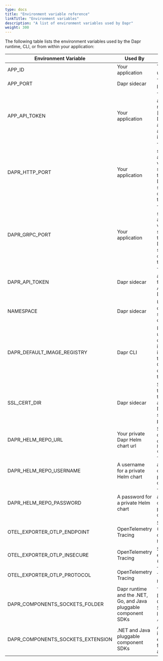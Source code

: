 ```yaml
---
type: docs
title: "Environment variable reference"
linkTitle: "Environment variables"
description: "A list of environment variables used by Dapr"
weight: 300
---
```


The following table lists the environment variables used by the Dapr runtime, CLI, or from within your application:

| Environment Variable | Used By          | Description                                                                                                                                                                                                                                                                                                                    |
| -------------------- | ---------------- | ------------------------------------------------------------------------------------------------------------------------------------------------------------------------------------------------------------------------------------------------------------------------------------------------------------------------------ |
| APP_ID               | Your application | The id for your application, used for service discovery  |
| APP_PORT             | Dapr sidecar | The port your application is listening on  |
| APP_API_TOKEN        | Your application | The token used by the application to authenticate requests from Dapr API. Read [authenticate requests from Dapr using token authentication]({{< ref app-api-token >}}) for more information. |
| DAPR_HTTP_PORT       | Your application | The HTTP port that the Dapr sidecar is listening on. Your application should use this variable to connect to Dapr sidecar instead of hardcoding the port value. Set by the Dapr CLI run command for self-hosted or injected by the `dapr-sidecar-injector` into all the containers in the pod.                                   |
| DAPR_GRPC_PORT       | Your application | The gRPC port that the Dapr sidecar is listening on. Your application should use this variable to connect to Dapr sidecar instead of hardcoding the port value. Set by the Dapr CLI run command for self-hosted or injected by the `dapr-sidecar-injector` into all the containers in the pod.                                   |
| DAPR_API_TOKEN  | Dapr sidecar     | The token used for Dapr API authentication for requests from the application. [Enable API token authentication in Dapr]({{< ref api-token >}}). |
| NAMESPACE | Dapr sidecar | Used to specify a component's [namespace in self-hosted mode]({{< ref component-scopes >}}). |
| DAPR_DEFAULT_IMAGE_REGISTRY | Dapr CLI | In self-hosted mode, it is used to specify the default container registry to pull images from. When its value is set to `GHCR` or `ghcr`, it pulls the required images from Github container registry. To default to Docker hub, unset this environment variable. |
| SSL_CERT_DIR | Dapr sidecar | Specifies the location where the public certificates for all the trusted certificate authorities (CA) are located. Not applicable when the sidecar is running as a process in self-hosted mode.|
| DAPR_HELM_REPO_URL | Your private Dapr Helm chart url  | Specifies a private Dapr Helm chart url, which defaults to the official Helm chart URL: `https://dapr.github.io/helm-charts`|
| DAPR_HELM_REPO_USERNAME | A username for a private Helm chart | The username required to access the private Dapr Helm chart. If it can be accessed publicly, this env variable does not need to be set|
| DAPR_HELM_REPO_PASSWORD | A password for a private Helm chart  |The password required to access the private Dapr helm chart. If it can be accessed publicly, this env variable does not need to be set| 
| OTEL_EXPORTER_OTLP_ENDPOINT | OpenTelemetry Tracing | Sets the Open Telemetry (OTEL) server address, turns on tracing. (Example: `http://localhost:4318`) |
| OTEL_EXPORTER_OTLP_INSECURE | OpenTelemetry Tracing | Sets the connection to the endpoint as unencrypted. (`true`, `false`) |
| OTEL_EXPORTER_OTLP_PROTOCOL | OpenTelemetry Tracing | The OTLP protocol to use Transport protocol. (`grpc`, `http/protobuf`, `http/json`) |
| DAPR_COMPONENTS_SOCKETS_FOLDER | Dapr runtime and the .NET, Go, and Java pluggable component SDKs | The location or path where Dapr looks for Pluggable Components Unix Domain Socket files. If unset this location defaults to `/tmp/dapr-components-sockets` |
| DAPR_COMPONENTS_SOCKETS_EXTENSION | .NET and Java pluggable component SDKs | A per-SDK configuration that indicates the default file extension applied to socket files created by the SDKs. Not a Dapr-enforced behavior. |